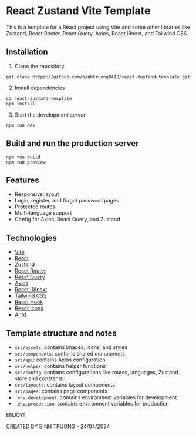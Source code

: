 # React Zustand Vite Template

This is a template for a React project using Vite and some other libraries like Zustand, React Router, React Query, Axios, React i8next, and Tailwind CSS.

## Installation

1. Clone the repository

```
git clone https://github.com/binhtruong9418/react-zustand-template.git
```

2. Install dependencies

```
cd react-zustand-template
npm install
```

3. Start the development server

```
npm run dev
```

## Build and run the production server

```
npm run build
npm run preview
```

## Features

- Responsive layout
- Login, register, and forgot password pages
- Protected routes
- Multi-language support
- Config for Axios, React Query, and Zustand


## Technologies

- [Vite](https://vitejs.dev/)
- [React](https://reactjs.org/)
- [Zustand](https://github.com/pmndrs/zustand)
- [React Router](https://reactrouter.com/)
- [React Query](https://react-query.tanstack.com/)
- [Axios](https://axios-http.com/)
- [React i18next](https://react.i18next.com/)
- [Tailwind CSS](https://tailwindcss.com/)
- [React Hook](https://usehooks.com/)
- [React Icons](https://react-icons.github.io/react-icons/)
- [Antd](https://ant.design/)


## Template structure and notes

- `src/assets`: contains images, icons, and styles
- `src/components`: contains shared components
- `src/api`: contains Axios configuration
- `src/helper`: contains helper functions
- `src/config`: contains configurations like routes, languages, Zustand store and constants
- `src/layouts`: contains layout components
- `src/pages`: contains page components
- `.env.development`: contains environment variables for development
- `.env.production`: contains environment variables for production

ENJOY!

CREATED BY BINH TRUONG - 24/04/2024


